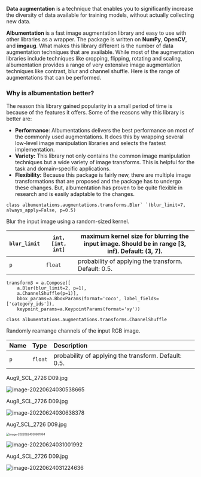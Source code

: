 





**Data augmentation** is a technique that enables you to significantly increase the diversity of data available for training models, without actually collecting new data.

**Albumentation** is a fast image augmentation library and easy to use with other libraries as a wrapper. The package is written on **NumPy**, **OpenCV**, and **imgaug**. What makes this library different is the number of data augmentation techniques that are available. While most of the augmentation libraries include techniques like cropping, flipping, rotating and scaling, albumentation provides a range of very extensive image augmentation techniques like contrast, blur and channel shuffle. Here is the range of augmentations that can be performed.

### **Why is albumentation better?**

The reason this library gained popularity in a small period of time is because of the features it offers. Some of the reasons why this library is better are:

- **Performance**: Albumentations delivers the best performance on most of the commonly used augmentations. It does this by wrapping several low-level image manipulation libraries and selects the fastest implementation. 
- **Variety:** This library not only contains the common image manipulation techniques but a wide variety of image transforms. This is helpful for the task and domain-specific applications. 
- **Flexibility:** Because this package is fairly new, there are multiple image transformations that are proposed and the package has to undergo these changes. But, albumentation has proven to be quite flexible in research and is easily adaptable to the changes. 





```
class albumentations.augmentations.transforms.Blur` `(blur_limit=7, always_apply=False, p=0.5)
```

Blur the input image using a random-sized kernel.

| `blur_limit` | `int, [int, int]` | maximum kernel size for blurring the input image. Should be in range [3, inf). Default: (3, 7). |
| ------------ | ----------------- | ------------------------------------------------------------ |
| `p`          | `float`           | probability of applying the transform. Default: 0.5.         |

```
transform3 = a.Compose([
    a.Blur(blur_limit=2, p=1),
    a.ChannelShuffle(p=1)], 
    bbox_params=a.BboxParams(format='coco', label_fields=['category_ids']),
    keypoint_params=a.KeypointParams(format='xy'))
```



```
class albumentations.augmentations.transforms.ChannelShuffle
```

Randomly rearrange channels of the input RGB image.

| Name | Type    | Description                                          |
| :--- | :------ | :--------------------------------------------------- |
| `p`  | `float` | probability of applying the transform. Default: 0.5. |



Aug9_SCL_2726 D09.jpg

![image-20220624030538665](C:\Users\bouya\AppData\Roaming\Typora\typora-user-images\image-20220624030538665.png)



Aug8_SCL_2726 D09.jpg

![image-20220624030638378](C:\Users\bouya\AppData\Roaming\Typora\typora-user-images\image-20220624030638378.png)



Aug7_SCL_2726 D09.jpg

<img src="C:\Users\bouya\AppData\Roaming\Typora\typora-user-images\image-20220624030801994.png" alt="image-20220624030801994" style="zoom: 50%;" />

![image-20220624031001992](C:\Users\bouya\AppData\Roaming\Typora\typora-user-images\image-20220624031001992.png)



Aug4_SCL_2726 D09.jpg

![image-20220624031224636](C:\Users\bouya\AppData\Roaming\Typora\typora-user-images\image-20220624031224636.png)